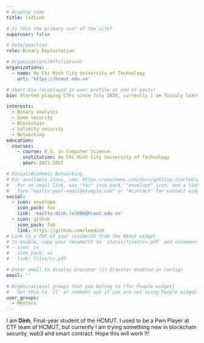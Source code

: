 ```yaml
---
# Display name
title: lsd1inh

# Is this the primary user of the site?
superuser: false

# Role/position
role: Binary Exploitation

# Organizations/Affiliations
organizations:
  - name: Ho Chi Minh City University of Technology
    url: 'https://hcmut.edu.vn'

# Short bio (displayed in user profile at end of posts)
bio: Started playing CTFs since July 2020, currently I am focusly learning in the Web3 security

interests:
  - Binary analysis
  - Game security
  - Blockchain
  - Solidity security
  - Networking
education:
  courses:
    - course: B.S. in Computer Science
      institution: Ho Chi Minh City University of Technology
      year: 2021-2025

# Social/Academic Networking
# For available icons, see: https://wowchemy.com/docs/getting-started/page-builder/#icons
#   For an email link, use "fas" icon pack, "envelope" icon, and a link in the
#   form "mailto:your-email@example.com" or "#contact" for contact widget.
social:
  - icon: envelope
    icon_pack: fas
    link: 'mailto:dinh.le3006@hcmut.edu.vn'
  - icon: github
    icon_pack: fab
    link: https://github.com/leedinh
# Link to a PDF of your resume/CV from the About widget.
# To enable, copy your resume/CV to `static/files/cv.pdf` and uncomment the lines below.
# - icon: cv
#   icon_pack: ai
#   link: files/cv.pdf

# Enter email to display Gravatar (if Gravatar enabled in Config)
email: ''

# Organizational groups that you belong to (for People widget)
#   Set this to `[]` or comment out if you are not using People widget.
user_groups:
  - Mentors
---
```



I am **Dinh**, Final-year student of the HCMUT. I used to be a Pwn Player at CTF team of HCMUT, but currently I am trying something new in blockchain security, web3 and smart contract. Hope this will work !!!



